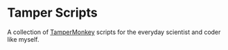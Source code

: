 # Tamper Scripts

A collection of [TamperMonkey](https://tampermonkey.net) scripts for the everyday scientist and coder like myself.
